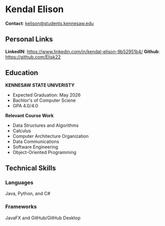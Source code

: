 # Kendal Elison
**Contact**: kelison@students.kennesaw.edu

## Personal Links
**LinkedIN**: https://www.linkedin.com/in/kendal-elison-9b52951b4/
**Github**: https://github.com/Elisk22

## Education
**KENNESAW STATE UNIVERISTY**
+ Expected Graduation: May 2026
+ Bachlor's of Computer Sciene
+ GPA 4.0/4.0

**Relevant Course Work**
+ Data Structures and Algorithms
+ Calculus
+ Computer Architecture Organization
+ Data Communications
+ Software Engineering
+ Object-Oriented Programming

## Technical Skills
### Languages
Java, Python, and C#

### Frameworks
JavaFX and GitHub/GitHub Desktop


